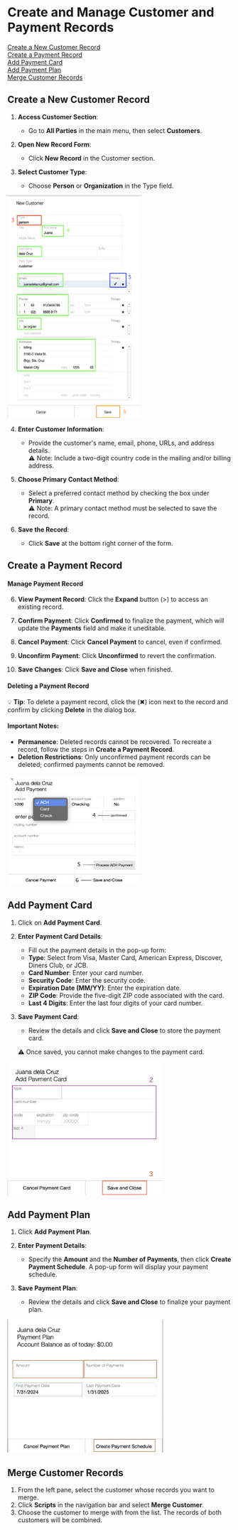 
# Create and Manage Customer and Payment Records

[Create a New Customer Record](#create-a-new-customer-record) <br>
[Create a Payment Record](#create-a-payment-record) <br>
[Add Payment Card](#add-payment-card) <br>
[Add Payment Plan](#add-payment-plan) <br>
[Merge Customer Records](#merge-customer-records) <br>
## Create a New Customer Record

1. **Access Customer Section**:
    
    - Go to **All Parties** in the main menu, then select **Customers**.
2. **Open New Record Form**:
    
    - Click **New Record** in the Customer section.
3. **Select Customer Type**:
    
    - Choose **Person** or **Organization** in the Type field. 

<img src="https://github.com/Fx-Professional-Services/HorizonDocs/blob/staging/Horizon%20User%20Guide/00%20Assets/13_create_a_new_customer_record.png" width="300" height="500">

4. **Enter Customer Information**:
    
    - Provide the customer's name, email, phone, URLs, and address details. <br>
		⚠️ Note: Include a two-digit country code in the mailing and/or billing address.
5. **Choose Primary Contact Method**:
    
    - Select a preferred contact method by checking the box under **Primary**. <br>
     ⚠️ Note: A primary contact method must be selected to save the record.
6. **Save the Record**:
    
    - Click **Save** at the bottom right corner of the form.

## Create a Payment Record

#### Manage Payment Record

6. **View Payment Record**: Click the **Expand** button (>) to access an existing record.  
    
7. **Confirm Payment**: Click **Confirmed** to finalize the payment, which will update the **Payments** field and make it uneditable.
8. **Cancel Payment**: Click **Cancel Payment** to cancel, even if confirmed.
9. **Unconfirm Payment**: Click **Unconfirmed** to revert the confirmation.
10. **Save Changes**: Click **Save and Close** when finished.

#### Deleting a Payment Record

💡 **Tip**: To delete a payment record, click the (✖︎) icon next to the record and confirm by clicking **Delete** in the dialog box.

#### Important Notes:

- **Permanence**: Deleted records cannot be recovered. To recreate a record, follow the steps in **Create a Payment Record**.
- **Deletion Restrictions**: Only unconfirmed payment records can be deleted; confirmed payments cannot be removed.


<img src="https://github.com/Fx-Professional-Services/HorizonDocs/blob/staging/Horizon%20User%20Guide/00%20Assets/14_confirm_process_save_add_payment.png" width="300" height="250">

## Add Payment Card

1. Click on **Add Payment Card**.
2. **Enter Payment Card Details**:
    - Fill out the payment details in the pop-up form:
    - **Type**: Select from Visa, Master Card, American Express, Discover, Diners Club, or JCB.
    - **Card Number**: Enter your card number.
    - **Security Code**: Enter the security code.
    - **Expiration Date (MM/YY)**: Enter the expiration date.
    - **ZIP Code**: Provide the five-digit ZIP code associated with the card.
    - **Last 4 Digits**: Enter the last four digits of your card number.
3. **Save Payment Card**:
    
    - Review the details and click **Save and Close** to store the payment card.

	⚠️ Once saved, you cannot make changes to the payment card.

<img src="https://github.com/Fx-Professional-Services/HorizonDocs/blob/staging/Horizon%20User%20Guide/00%20Assets/15_add_payment_card.png" width="350" height="300">

## Add Payment Plan

1. Click **Add Payment Plan**. <br>
2. **Enter Payment Details**:
    
    - Specify the **Amount** and the **Number of Payments**, then click **Create Payment Schedule**. A pop-up form will display your payment schedule. <br>
3. **Save Payment Plan**:
    
    - Review the details and click **Save and Close** to finalize your payment plan.

<img src="https://github.com/Fx-Professional-Services/HorizonDocs/blob/staging/Horizon%20User%20Guide/00%20Assets/16_add_payment_plan.png" width="350" height="300">

## Merge Customer Records

1. From the left pane, select the customer whose records you want to merge.
2. Click **Scripts** in the navigation bar and select **Merge Customer**.
3. Choose the customer to merge with from the list. The records of both customers will be combined.